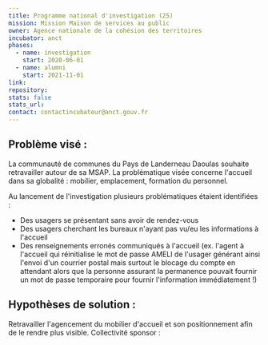 ```yaml
---
title: Programme national d'investigation (25)
mission: Mission Maison de services au public
owner: Agence nationale de la cohésion des territoires
incubator: anct
phases:
  - name: investigation
    start: 2020-06-01
  - name: alumni
    start: 2021-11-01
link: 
repository: 
stats: false
stats_url: 
contact: contactincubateur@anct.gouv.fr
---
```

Problème visé :
---------------

La communauté de communes du Pays de Landerneau Daoulas souhaite retravailler autour de sa MSAP. La problématique visée concerne l'accueil dans sa globalité : mobilier, emplacement, formation du personnel.

Au lancement de l'investigation plusieurs problématiques étaient identifiées :

*   Des usagers se présentant sans avoir de rendez-vous
*   Des usagers cherchant les bureaux n'ayant pas vu/eu les informations à l'accueil
*   Des renseignements erronés communiqués à l'accueil (ex. l'agent à l'accueil qui réinitialise le mot de passe AMELI de l'usager générant ainsi l'envoi d'un courrier postal mais surtout le blocage du compte en attendant alors que la personne assurant la permanence pouvait fournir un mot de passe temporaire pour fournir l'information immédiatement !)

Hypothèses de solution :
------------------------

Retravailler l'agencement du mobilier d'accueil et son positionnement afin de le rendre plus visible.
Collectivité sponsor : 
